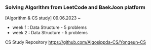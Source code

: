 ### Solving Algorithm from LeetCode and BaekJoon platform

[Algorithm & CS study]
09.06.2023 ~ 
- week 1 : Data Structure - 5 problems
- week 2 : Data Structure - 5 problems


CS Study Repository
https://github.com/Algosippda-CS/Yongeun-CS
